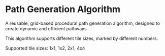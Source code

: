 
# Path Generation Algorithm

A reusable, grid-based procedural path generation algorithm, designed to create dynamic and efficient pathways.

This algorithm supports different tile sizes, marked by different numbers.

Supported tile sizes: 1x1, 1x2, 2x1, 4x4

